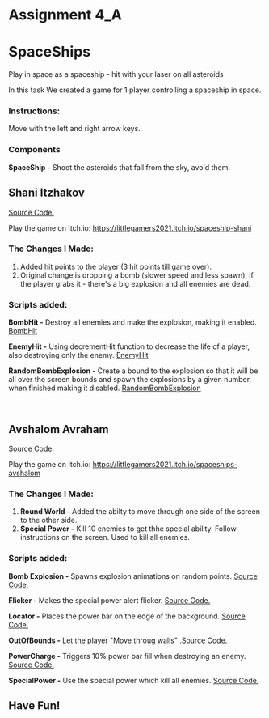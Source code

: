 # Assignment 4_A
# SpaceShips
Play in space as a spaceship - hit with your laser on all asteroids


In this task We created a game for 1 player controlling a spaceship in space.

### Instructions:

Move with the left and right arrow keys.

### Components
**SpaceShip -** Shoot the asteroids that fall from the sky, avoid them.

## Shani Itzhakov

[Source Code.](Shani/)

Play the game on Itch.io:
https://littlegamers2021.itch.io/spaceship-shani


### The Changes I Made: 
1) Added hit points to the player (3 hit points till game over).
2) Original change is dropping a bomb (slower speed and less spawn),
  if the player grabs it - there's a big explosion and all enemies are dead.
### Scripts added:
   **BombHit -** Destroy all enemies and make the explosion, making it enabled. [BombHit](Shani/Assets/BombHit.cs)
     <br/>
     
   **EnemyHit -** Using decrementHit function to decrease the life of a player, also destroying only the enemy. [EnemyHit](Shani/Assets/EnemyHit.cs)
     <br/>
     
   **RandomBombExplosion -** Create a bound to the explosion so that it will be all over the screen bounds
   and spawn the explosions by a given number, when finished making it disabled. [RandomBombExplosion](Shani/Assets/RandomBombExplosion.cs)

<br/>
 
## Avshalom Avraham

[Source Code.](Avshalom)

Play the game on Itch.io:
https://littlegamers2021.itch.io/spaceships-avshalom

### The Changes I Made: 
1) **Round World -** Added the abilty to move through one side of the screen to the other side.
2) **Special Power -** Kill 10 enemies to get thhe special ability. Follow instructions on the screen. Used to kill all enemies.

### Scripts added:
  **Bomb Explosion -** Spawns explosion animations on random points. [Source Code.](Avshalom/Assets/BombExplosion.cs)
  
  **Flicker -** Makes the special power alert flicker. [Source Code.](Avshalom/Assets/Flicker.cs)
  
  **Locator -** Places the power bar on the edge of the background. [Source Code.](Avshalom/Assets/Locator.cs)
  
  **OutOfBounds -** Let the player "Move throug walls" .[Source Code.](Avshalom/Assets/OutOfBounds.cs)
  
  **PowerCharge -** Triggers 10% power bar fill when destroying an enemy. [Source Code.](Avshalom/Assets/PowerCharge.cs)
  
  **SpecialPower -** Use the special power which kill all enemies. [Source Code.](Avshalom/Assets/SpecialPower.cs)
  <br/>
  
## **Have Fun!**
